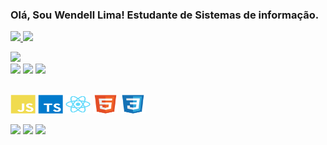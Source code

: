 ### Olá, Sou Wendell Lima! Estudante de Sistemas de informação.

<div>
  <a href="https://github.com/WendellLima">
  <img height="180em" src="https://github-readme-stats.vercel.app/api?username=WendellLima&show_icons=true&theme=dark&include_all_commits=true&count_private=true"/>
  <img height="180em" src="https://github-readme-stats.vercel.app/api/top-langs/?username=WendellLima&layout=compact&langs_count=7&theme=dark"/>
</div>
  
  <div>
  
  <a href="https://www.instagram.com/wendell_kashell/" target="_blank"><img src="https://img.shields.io/badge/-Instagram-%23E4405F?style=for-the-badge&logo=instagram&logoColor=white" target="_blank"></a> 	 
  <a href="https://www.linkedin.com/in/wendell--lima" target="_blank"><img src="https://img.shields.io/badge/-LinkedIn-%230077B5?style=for-the-badge&logo=linkedin&logoColor=white" target="_blank"></a>
    <a href="https://app.netlify.com/teams/wendelllima" target="_blank"><img src="https://img.shields.io/badge/Netlify-00C7B7?style=for-the-badge&logo=netlify&logoColor=white" target="_blank"></a>
    <a  target="_blank"><img src="https://img.shields.io/badge/Heroku-430098?style=for-the-badge&logo=heroku&logoColor=white" target="_blank"></a>
    
    
    
    
    
 
  </div>
  
  <div style="display: inline_block"><br>
  <img align="center" alt="Rafa-Js" height="30" width="40" src="https://raw.githubusercontent.com/devicons/devicon/master/icons/javascript/javascript-plain.svg">
  <img align="center" alt="Rafa-Ts" height="30" width="40" src="https://raw.githubusercontent.com/devicons/devicon/master/icons/typescript/typescript-plain.svg">
  <img align="center" alt="Rafa-React" height="30" width="40" src="https://raw.githubusercontent.com/devicons/devicon/master/icons/react/react-original.svg">
  <img align="center" alt="Rafa-HTML" height="30" width="40" src="https://raw.githubusercontent.com/devicons/devicon/master/icons/html5/html5-original.svg">
  <img align="center" alt="Rafa-CSS" height="30" width="40" src="https://raw.githubusercontent.com/devicons/devicon/master/icons/css3/css3-original.svg">
  
    
    
</div >
  
  <div> <br>
    <a  target="_blank"><img src="https://img.shields.io/badge/Java-ED8B00?style=for-the-badge&logo=java&logoColor=white" target="_blank"></a>
    <a  target="_blank"><img src="https://img.shields.io/badge/Spring-6DB33F?style=for-the-badge&logo=spring&logoColor=white" target="_blank"></a>
    <a  target="_blank"><img src="https://img.shields.io/badge/PostgreSQL-316192?style=for-the-badge&logo=postgresql&logoColor=white" target="_blank"></a>
  </div>
